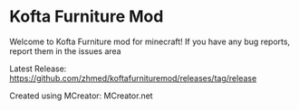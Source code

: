 # Kofta Furniture Mod
Welcome to Kofta Furniture mod for minecraft!
If you have any bug reports, report them in the issues area

Latest Release:
https://github.com/zhmed/koftafurnituremod/releases/tag/release

Created using MCreator: MCreator.net
 
